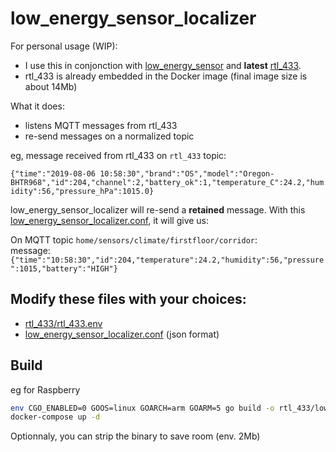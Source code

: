 # low_energy_sensor_localizer

For personal usage (WIP):
* I use this in conjonction with [low_energy_sensor](https://github.com/conurb/low_energy_sensor) and __latest__ [rtl_433](https://github.com/merbanan/rtl_433).
* rtl_433 is already embedded in the Docker image (final image size is about 14Mb)

What it does:
* listens MQTT messages from rtl_433
* re-send messages on a normalized topic

eg, message received from rtl_433 on `rtl_433` topic:

`{"time":"2019-08-06 10:58:30","brand":"OS","model":"Oregon-BHTR968","id":204,"channel":2,"battery_ok":1,"temperature_C":24.2,"humidity":56,"pressure_hPa":1015.0}`

low_energy_sensor_localizer will re-send a __retained__ message. With this [low_energy_sensor_localizer.conf](./rtl_433/low_energy_sensor_localizer.conf), it will give us:

On MQTT topic `home/sensors/climate/firstfloor/corridor`:  
message: `{"time":"10:58:30","id":204,"temperature":24.2,"humidity":56,"pressure":1015,"battery":"HIGH"}`

## Modify these files with your choices:

* [rtl_433/rtl_433.env](./rtl_433/rtl_433.env)
* [low_energy_sensor_localizer.conf](./rtl_433/low_energy_sensor_localizer.conf) (json format)

## Build

eg for Raspberry
```bash
env CGO_ENABLED=0 GOOS=linux GOARCH=arm GOARM=5 go build -o rtl_433/low_energy_sensor_localizer
docker-compose up -d
```

Optionnaly, you can strip the binary to save room (env. 2Mb) 